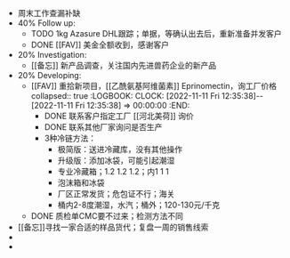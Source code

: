 - 周末工作查漏补缺
- 40% Follow up:
	- TODO 1kg Azasure DHL跟踪；单据，等确认出去后，重新准备并发客户
	- DONE [[FAV]] 美金全额收到，感谢客户
- 20% Investigation:
	- [[备忘]] 新产品调查，关注国内先进兽药企业的新产品
- 20% Developing:
	- [[FAV]] 重拾新项目，[[乙酰氨基阿维菌素]] Eprinomectin，询工厂价格
	  collapsed:: true
	  :LOGBOOK:
	  CLOCK: [2022-11-11 Fri 12:35:38]--[2022-11-11 Fri 12:35:38] =>  00:00:00
	  :END:
		- DONE 联系客户指定工厂 [[河北美荷]] 询价
		- DONE 联系其他厂家询问是否生产
		- 3种冷链方法：
			- 极简版：送进冷藏库，没有其他操作
			- 升级版：添加冰袋，可能引起潮湿
			- 专业冷藏箱；1.2 1.2 1.2；内1 1 1
			- 泡沫箱和冰袋
			- 厂区正常发货；危包证不行；海关
			- 桶内2-8度潮湿，水汽；桶外；120-130元/千克
	- DONE 质检单CMC要不过来；检测方法不同
- [[备忘]]寻找一家合适的样品货代；复盘一周的销售线索
-
-